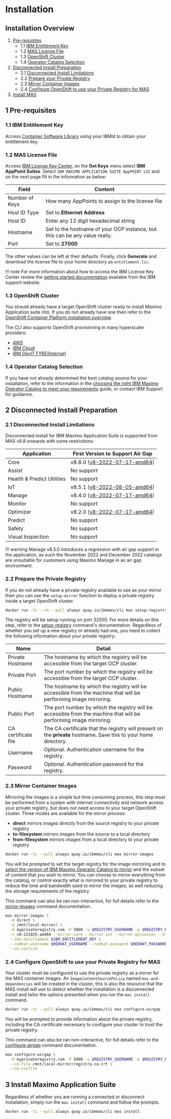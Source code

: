 Installation
===============================================================================

Installation Overview
-------------------------------------------------------------------------------
1. [Pre-requistes](#1-pre-requisites)
    - 1.1 [IBM Entitlement Key](#11-ibm-entitlement-key)
    - 1.2 [MAS License File](#12-mas-license-file)
    - 1.3 [OpenShift Cluster](#13-openshift-cluster)
    - 1.4 [Operator Catalog Selection](#14-operator-catalog-selection)
2. [Disconnected Install Preparation](#2-disconnected-install-preparation)
    - 2.1 [Disconnected Install Limitations](#21-disconnected-install-limitations)
    - 2.2 [Prepare your Private Registry](#22-prepare-the-private-registry)
    - 2.3 [Mirror Container Images](#23-mirror-container-images)
    - 2.4 [Configure OpenShift to use your Private Registry for MAS](#24-configure-openshift-to-use-your-private-registry-for-mas)
3. [Install MAS](#3-install-maximo-application-suite)


1 Pre-requisites
-------------------------------------------------------------------------------
### 1.1 IBM Entitlement Key
Access [Container Software Library](https://myibm.ibm.com/products-services/containerlibrary) using your IBMId to obtain your entitlement key.

### 1.2 MAS License File
Access [IBM License Key Center](https://licensing.subscribenet.com/control/ibmr/login), on the **Get Keys** menu select **IBM AppPoint Suites**.  Select `IBM MAXIMO APPLICATION SUITE AppPOINT LIC` and on the next page fill in the information as below:

| Field            | Content                                                                       |
| ---------------- | ----------------------------------------------------------------------------- |
| Number of Keys   | How many AppPoints to assign to the license file                              |
| Host ID Type     | Set to **Ethernet Address**                                                   |
| Host ID          | Enter any 12 digit hexadecimal string                                         |
| Hostname         | Set to the hostname of your OCP instance, but this can be any value really.   |
| Port             | Set to **27000**                                                              |


The other values can be left at their defaults.  Finally, click **Generate** and download the license file to your home directory as `entitlement.lic`.

!!! note
    For more information about how to access the IBM License Key Center review the [getting started documentation](https://www.ibm.com/support/pages/system/files/inline-files/GettingStartedEnglish_2020.pdf) available from the IBM support website.

### 1.3 OpenShift Cluster
You should already have a target OpenShift cluster ready to install Maximo Application suite into.  If you do not already have one then refer to the [OpenShift Container Platform installation overview](https://docs.openshift.com/container-platform/4.10/installing/index.html).

The CLI also supports OpenShift provisioning in many hyperscaler providers:

- [AWS](../commands/provision-rosa.md)
- [IBM Cloud](../commands/provision-roks.md)
- [IBM DevIT FYRE(Internal)](../commands/provision-fyre.md)


### 1.4 Operator Catalog Selection
If you have not already determined the best catalog source for your installation, refer to the information in the [choosing the right IBM Maximo Operator Catalog to meet your requirements](choosing-the-right-catalog.md) guide, or contact IBM Support for guidance.


2 Disconnected Install Preparation
-------------------------------------------------------------------------------

### 2.1 Disconnected Install Limitations
Disconnected install for IBM Maximo Application Suite is supported from MAS v8.8 onwards with some restrictions:

| Application                | First Version to Support Air Gap  |
| -------------------------- | --------------------------------- |
| Core                       |  v8.8.0 ([v8-2022-07-17-amd64](../catalogs/v8-220717-amd64.md))     |
| Assist                     |  No support                       |
| Health & Predict Utilities |  No support                       |
| IoT                        |  v8.5.1 ([v8-2022-08-05-amd64](../catalogs/v8-220805-amd64.md))     |
| Manage                     |  v8.4.0 ([v8-2022-07-17-amd64](../catalogs/v8-220717-amd64.md))     |
| Monitor                    |  No support                       |
| Optimizer                  |  v8.2.0 ([v8-2022-07-17-amd64](../catalogs/v8-220717-amd64.md))     |
| Predict                    |  No support                       |
| Safety                     |  No support                       |
| Visual Inspection          |  No support                       |

!!! warning
    Manage v8.5.0 introduces a regression with air gap support in the application, as such the November 2022 and December 2022 catalogs are unsuitable for customers using Maximo Manage in an air gap environment.


### 2.2 Prepare the Private Registry
If you do not already have a private registry available to use as your mirror then you can use the `setup-mirror` function to deploy a private registry inside a target OpenShift cluster.

```bash
docker run -ti --rm --pull always quay.io/ibmmas/cli mas setup-registry
```

The registry will be setup running on port 32500.  For more details on this step, refer to the [setup-registry](../commands/setup-registry.md) command's documentation.  Regardless of whether you set up a new registry or already had one, you need to collect the following information about your private registry:

| Name                | Detail                                                                                                             |
| ------------------- | ------------------------------------------------------------------------------------------------------------------ |
| Private Hostname    | The hostname by which the registry will be accessible from the target OCP cluster.                                 |
| Private Port        | The port number by which the registry will be accessible from the target OCP cluster.                              |
| Public Hostname     | The hostname by which the registry will be accessible from the machine that will be performing image mirroring.    |
| Public Port         | The port number by which the registry will be accessible from the machine that will be performing image mirroring. |
| CA certificate file | The CA certificate that the registry will present on the **private** hostname. Save this to your home directory.   |
| Username            | Optional.  Authentication username for the registry.                                                               |
| Password            | Optional.  Authentication password for the registry.                                                               |


### 2.3 Mirror Container Images
Mirroring the images is a simple but time consuming process, this step must be performed from a system with internet connectivity and network access your private registry, but does not need access to your target OpenShift cluster.  Three modes are available for the mirror process:

- **direct** mirrors images directly from the source registry to your private registry
- **to-filesystem** mirrors images from the source to a local directory
- **from-filesystem** mirrors images from a local directory to your private registry

```bash
docker run -ti --pull always quay.io/ibmmas/cli mas mirror-images
```

You will be prompted to set the target registry for the image mirroring and to [select the version of IBM Maximo Operator Catalog to mirror](choosing-the-right-catalog.md) and the subset of content that you wish to mirror.  You can choose to mirror everything from the catalog, or control exactly what is mirrored to your private registry to reduce the time and bandwidth used to mirror the images, as well reducing the storage requirements of the registry.

This command can also be ran non-interactive, for full details refer to the [mirror-images](../commands/mirror-images.md) command documentation.

```bash
mas mirror-images \
  -m direct \
  -d /mnt/local-mirror/ \
  -H myprivateregistry.com -P 5000 -u $REGISTRY_USERNAME -p $REGISTRY_PASSWORD \
  -c v8-221025-amd64 --mirror-core --mirror-iot --mirror-optimizer --mirror-manage \
  --ibm-entitlement $IBM_ENTITLEMENT_KEY \
  --redhat-username $REDHAT_USERNAME --redhat-password $REDHAT_PASSWORD \
  --no-confirm
```

### 2.4 Configure OpenShift to use your Private Registry for MAS
Your cluster must be configured to use the private registry as a mirror for the MAS container images.  An `ImageContentSourcePolicy` named `mas-and-dependencies` will be created in the cluster, this is also the resource that the MAS install will use to detect whether the installation is a disconnected install and tailor the options presented when you run the `mas install` command.

```bash
docker run -ti --pull always quay.io/ibmmas/cli mas configure-airgap
```

You will be prompted to provide information about the private registry, including the CA certificate necessary to configure your cluster to trust the private registry.

This command can also be ran non-interactive, for full details refer to the [configure-airgap](../commands/configure-airgap.md) command documentation.

```bash
mas configure-airgap \
  -H myprivateregistry.com -P 5000 -u $REGISTRY_USERNAME -p $REGISTRY_PASSWORD \
  --ca-file /mnt/local-mirror/registry-ca.crt \
  --no-confirm
```


3 Install Maximo Application Suite
-------------------------------------------------------------------------------
Regardless of whether you are running a connected or disconnect installation, simply run the `mas install` command and follow the prompts.

```bash
docker run -ti --pull always quay.io/ibmmas/cli mas install
```
